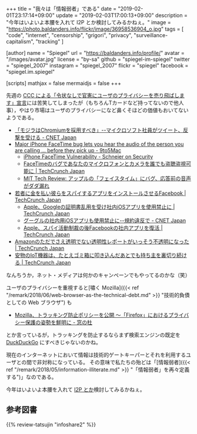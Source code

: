 +++
title = "我々は「情報弱者」である"
date = "2019-02-01T23:17:14+09:00"
update =  "2019-02-03T17:00:13+09:00"
description = "今年はいよいよ本腰を入れて I2P とか検討してみるかねぇ。"
image = "https://photo.baldanders.info/flickr/image/36958536904_o.jpg"
tags = [ "code", "internet", "censorship", "grigori", "privacy", "surveillance-capitalism", "tracking" ]

[author]
  name      = "Spiegel"
  url       = "https://baldanders.info/profile/"
  avatar    = "/images/avatar.jpg"
  license   = "by-sa"
  github    = "spiegel-im-spiegel"
  twitter   = "spiegel_2007"
  instagram = "spiegel_2007"
  flickr    = "spiegel"
  facebook  = "spiegel.im.spiegel"

[scripts]
  mathjax = false
  mermaidjs = false
+++

先週の [CCC による「令状なしで官憲にユーザのプライバシーを売り飛ばします」宣言](https://www.ccc.co.jp/news/2018/20180121_005470.html)には苦笑してしまったが（もちろんTカードなど持ってないので他人事），やはり市場はユーザのプライバシーになど鼻くそほどの価値もおいてないようである。

- [「モジラはChromiumを採用すべき」--マイクロソフト社員がツイート、反撃を受ける - CNET Japan](https://japan.cnet.com/article/35131920/)
- [Major iPhone FaceTime bug lets you hear the audio of the person you are calling ... before they pick up - 9to5Mac](https://9to5mac.com/2019/01/28/facetime-bug-hear-audio/)
    - [iPhone FaceTime Vulnerability - Schneier on Security](https://www.schneier.com/blog/archives/2019/01/iphone_facetime.html)
    - [FaceTimeのバグであなたのマイクロフォンとカメラを誰でも盗聴盗視可能に  |  TechCrunch Japan](https://techcrunch.com/2019/01/28/nasty-facetime-bug-could-allows-others-to-eavesdrop-on-your-microphone-or-camera/)
    - [MIT Tech Review: アップルの「フェイスタイム」にバグ、応答前の音声がダダ漏れ](https://www.technologyreview.jp/nl/a-security-bug-in-apples-facetime-lets-people-snoop-on-others/)
- [若者に金を払い彼らをスパイするアプリをインストールさせるFacebook  |  TechCrunch Japan](https://techcrunch.com/2019/01/29/facebook-project-atlas/)
    - [Apple、Googleの証明書乱用を受け社内iOSアプリを使用禁止に  |  TechCrunch Japan](https://techcrunch.com/2019/01/31/apple-ban-google-data-app/)
    - [グーグルの社内用iOSアプリも使用禁止に--規約違反で - CNET Japan](https://japan.cnet.com/article/35132111/)
    - [Apple、スパイ活動制裁の後Facebookの社内アプリを復活  |  TechCrunch Japan](https://techcrunch.com/2019/01/31/mess-with-the-cook/)
- [Amazonのただでさえ透明でない透明性レポートがいっそう不透明になった  |  TechCrunch Japan](https://techcrunch.com/2019/01/31/amazon-government-data-demands/)
- [安物のIoT機器は、たとえゴミ箱に叩き込んだあとでも持ち主を裏切り続ける  |  TechCrunch Japan](https://techcrunch.com/2019/01/30/cheap-internet-of-things-gadgets-betray-you-even-after-you-toss-them-in-the-trash/)

なんちうか，ネット・メディアは何かのキャンペーンでもやってるのかな（笑）

ユーザのプライバシーを重視すると[嘯く Mozilla]({{< ref "/remark/2018/06/web-browser-as-the-technical-debt.md" >}} "技術的負債としての Web ブラウザ") も

- [Mozilla、トラッキング防止ポリシーを公開 ～「Firefox」におけるプライバシー保護の姿勢を鮮明に - 窓の杜](https://forest.watch.impress.co.jp/docs/news/1167068.html)

とか言っているが，トラッキングを防止するならまず検索エンジンの既定を [DuckDuckGo](https://duckduckgo.com/) にすべきじゃないのかね。

現在のインターネットにおいて情報は技術的ゲートキーパーとそれを利用するユーザとの間で非対称になっている。
その意味で私たちの殆どは「[情報弱者]({{< ref "/remark/2018/05/information-illiterate.md" >}} "「情報弱者」を再々定義する")」なのである。

今年はいよいよ本腰を入れて [I2P とか](https://medium.com/@mhatta/-c08ec9de225d "Speeding up your I2P network – Masayuki Hatta – Medium")検討してみるかねぇ。

## 参考図書

{{% review-tatsujin "infoshare2" %}} <!-- 続・情報共有の未来 -->
